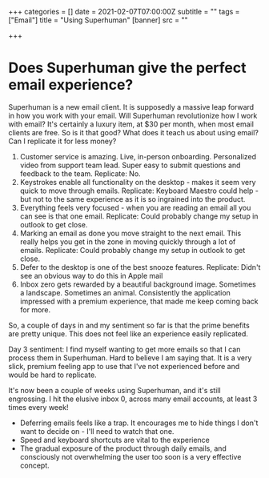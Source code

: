+++
categories = []
date = 2021-02-07T07:00:00Z
subtitle = ""
tags = ["Email"]
title = "Using Superhuman"
[banner]
src = ""

+++
# Does Superhuman give the perfect email experience?

Superhuman is a new email client. It is supposedly a massive leap forward in how you work with your email. Will Superhuman revolutionize how I work with email? It's certainly a luxury item, at $30 per month, when most email clients are free. So is it that good? What does it teach us about using email? Can I replicate it for less money?

1. Customer service is amazing. Live, in-person onboarding. Personalized video from support team lead. Super easy to submit questions and feedback to the team. Replicate: No.
2. Keystrokes enable all functionality on the desktop - makes it seem very quick to move through emails. Replicate: Keyboard Maestro could help - but not to the same experience as it is so ingrained into the product.
3. Everything feels very focused - when you are reading an email all you can see is that one email. Replicate: Could probably change my setup in outlook to get close.
4. Marking an email as done you move straight to the next email. This really helps you get in the zone in moving quickly through a lot of emails. Replicate: Could probably change my setup in outlook to get close.
5. Defer to the desktop is one of the best snooze features. Replicate: Didn't see an obvious way to do this in Apple mail
6. Inbox zero gets rewarded by a beautiful background image. Sometimes a landscape. Sometimes an animal. Consistently the application impressed with a premium experience, that made me keep coming back for more.

So, a couple of days in and my sentiment so far is that the prime benefits are pretty unique. This does not feel like an experience easily replicated.

Day 3 sentiment: I find myself wanting to get more emails so that I can process them in Superhuman. Hard to believe I am saying that. It is a very slick, premium feeling app to use that I've not experienced before and would be hard to replicate.

It's now been a couple of weeks using Superhuman, and it's still engrossing. I hit the elusive inbox 0, across many email accounts, at least 3 times every week!

* Deferring emails feels like a trap. It encourages me to hide things I don't want to decide on - I'll need to watch that one.
* Speed and keyboard shortcuts are vital to the experience
* The gradual exposure of the product through daily emails, and consciously not overwhelming the user too soon is a very effective concept.
